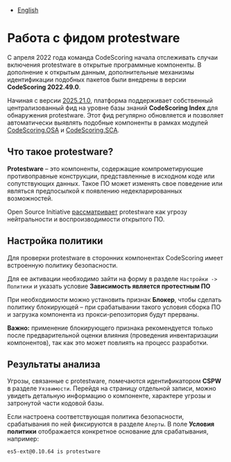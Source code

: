 - [English](../../feeds/protestware.en/)

# Работа с фидом protestware

С апреля 2022 года команда CodeScoring начала отслеживать случаи включения protestware в открытые программные компоненты. В дополнение к открытым данным, дополнительные механизмы идентификации подобных пакетов были внедрены в версии **CodeScoring 2022.49.0**.

Начиная с версии [2025.21.0](/changelog/on-premise-changelog/#2025210-2025-05-21), платформа поддерживает собственный централизованный фид на уровне базы знаний **CodeScoring Index** для обнаружения protestware. Этот фид регулярно обновляется и позволяет автоматически выявлять подобные компоненты в рамках модулей [CodeScoring.OSA](/osa) и [CodeScoring.SCA](/sca).

## Что такое protestware?

**Protestware** – это компоненты, содержащие компрометирующие противоправные конструкции, представленные в исходном коде или сопутствующих данных. Такое ПО может изменять свое поведение или являться предпосылкой к появлению недекларированных возможностей.

Open Source Initiative [рассматривает](https://opensource.org/blog/open-source-protestware-harms-open-source) protestware как угрозу нейтральности и воспроизводимости открытого ПО.

## Настройка политики

Для проверки protestware в сторонних компонентах CodeScoring имеет встроенную политику безопасности.

Для ее активации необходимо зайти на форму в разделе `Настройки -> Политики` и указать условие **Зависимость является протестным ПО**

При необходимости можно установить признак **Блокер**, чтобы сделать политику блокирующей – при срабатывании такого условия сборка ПО и загрузка компонента из прокси-репозитория будут прерваны.

**Важно:** применение блокирующего признака рекомендуется только после предварительной оценки влияния (проведения инвентаризации компонентов), так как это может повлиять на процесс разработки.

## Результаты анализа

Угрозы, связанные с protestware, помечаются идентификатором **CSPW** в разделе `Уязвимости`. Перейдя на страницу отдельной записи, можно увидеть детальную информацию о компоненте, характере угрозы и затронутой части кодовой базы.

Если настроена соответствующая политика безопасности, срабатывания по ней фиксируются в разделе `Алерты`. В поле **Условия политики** отображается конкретное основание для срабатывания, например:

```
es5-ext@0.10.64 is protestware
```
